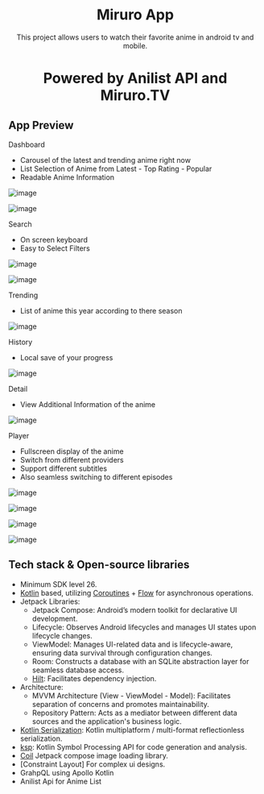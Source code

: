 <h1 align="center">Miruro App</h1>

<p align="center">  
This project allows users to watch their favorite anime in android tv and mobile. 
</p>

<h1 align="center"> Powered by Anilist API and Miruro.TV</h1>

## App Preview
Dashboard 
 - Carousel of the latest and trending anime right now
 - List Selection of Anime from Latest - Top Rating - Popular
 - Readable Anime Information
   
![image](https://github.com/user-attachments/assets/44f25f60-93f4-4a9f-bf4d-e86da63179ff)

![image](https://github.com/user-attachments/assets/ca51e60f-df94-4010-ab10-c222e74f72b2)

Search
 - On screen keyboard
 - Easy to Select Filters

![image](https://github.com/user-attachments/assets/e178e1aa-da4e-4b94-9fef-b79dac6399f7)

![image](https://github.com/user-attachments/assets/5070b09a-0177-4162-b705-9ef742a1bac6)

Trending 
 - List of anime this year according to there season

![image](https://github.com/user-attachments/assets/91b923b4-ccb8-402d-9c95-34c70c395bab)

History
 - Local save of your progress

![image](https://github.com/user-attachments/assets/ad8bbffe-86be-4d17-bfa4-a598aa955cb3)

Detail
 - View Additional Information of the anime

![image](https://github.com/user-attachments/assets/4a39c85a-5ed1-4c9f-832e-ecb90fa6829d)

Player
 - Fullscreen display of the anime
 - Switch from different providers
 - Support different subtitles
 - Also seamless switching to different episodes

![image](https://github.com/user-attachments/assets/c56a77a5-11dc-46c7-8d85-3741d8f3be3a)

![image](https://github.com/user-attachments/assets/4aeed9b4-9c91-44f9-98d0-3f2a60aad9c4)

![image](https://github.com/user-attachments/assets/c4181cf2-acc7-4a6b-90e5-74b4ef729e9e)

![image](https://github.com/user-attachments/assets/0c44f905-5177-4544-8f40-e29820bea7f9)



## Tech stack & Open-source libraries
- Minimum SDK level 26.
- [Kotlin](https://kotlinlang.org/) based, utilizing [Coroutines](https://github.com/Kotlin/kotlinx.coroutines) + [Flow](https://kotlin.github.io/kotlinx.coroutines/kotlinx-coroutines-core/kotlinx.coroutines.flow/) for asynchronous operations.
- Jetpack Libraries:
  - Jetpack Compose: Android’s modern toolkit for declarative UI development.
  - Lifecycle: Observes Android lifecycles and manages UI states upon lifecycle changes.
  - ViewModel: Manages UI-related data and is lifecycle-aware, ensuring data survival through configuration changes.
  - Room: Constructs a database with an SQLite abstraction layer for seamless database access.
  - [Hilt](https://dagger.dev/hilt/): Facilitates dependency injection.
- Architecture:
  - MVVM Architecture (View - ViewModel - Model): Facilitates separation of concerns and promotes maintainability.
  - Repository Pattern: Acts as a mediator between different data sources and the application's business logic.
- [Kotlin Serialization](https://github.com/Kotlin/kotlinx.serialization): Kotlin multiplatform / multi-format reflectionless serialization.
- [ksp](https://github.com/google/ksp): Kotlin Symbol Processing API for code generation and analysis.
- [Coil](https://coil-kt.github.io/coil/) Jetpack compose image loading library.
- [Constraint Layout] For complex ui designs.
- GrahpQL using Apollo Kotlin
- Anilist Api for Anime List



